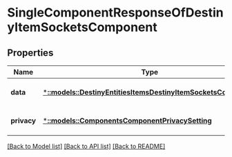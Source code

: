 # SingleComponentResponseOfDestinyItemSocketsComponent

## Properties
Name | Type | Description | Notes
------------ | ------------- | ------------- | -------------
**data** | [***::models::DestinyEntitiesItemsDestinyItemSocketsComponent**](Destiny.Entities.Items.DestinyItemSocketsComponent.md) |  | [optional] [default to null]
**privacy** | [***::models::ComponentsComponentPrivacySetting**](Components.ComponentPrivacySetting.md) |  | [optional] [default to null]

[[Back to Model list]](../README.md#documentation-for-models) [[Back to API list]](../README.md#documentation-for-api-endpoints) [[Back to README]](../README.md)


